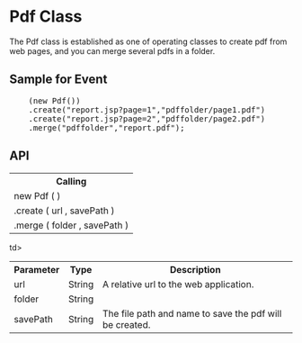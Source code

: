 <H1>Pdf Class</H1>

The Pdf class is established as one of operating classes to create pdf from web pages, 
and you can merge several pdfs in a folder.

<h2>Sample for Event</h2>
<pre>
	(new Pdf())
	.create("report.jsp?page=1","pdffolder/page1.pdf")
	.create("report.jsp?page=2","pdffolder/page2.pdf")
	.merge("pdffolder","report.pdf");
</pre>

<h2>API</h2>

<table>
<tr><th>Calling</th></tr>
<tr><td>new Pdf ( )</td></tr>
<tr><td>.create ( url , savePath )</td></tr>
<tr><td>.merge ( folder , savePath )</td></tr>
</table>

<table>
<tr><th>Parameter</th><th>Type</th><th>Description</th></tr>
<tr><td>url</td><td>String</td><td>A relative url to the web application.</td></tr>
<tr><td>folder</td><td>String</td>td><A relative folder path to the storage folder.</td></tr>
<tr><td>savePath</td><td>String</td><td>The file path and name to save the pdf will be created.</td></tr>
</table>

